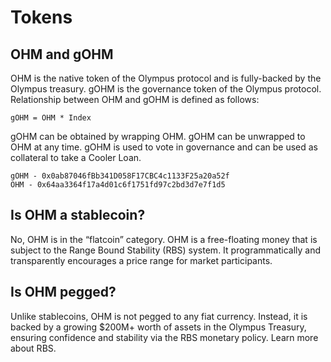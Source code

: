 # Tokens

## OHM and gOHM
OHM is the native token of the Olympus protocol and is fully-backed by the Olympus treasury. gOHM is the governance token of the Olympus protocol. Relationship between OHM and gOHM is defined as follows:

```
gOHM = OHM * Index
```

gOHM can be obtained by wrapping OHM. gOHM can be unwrapped to OHM at any time. gOHM is used to vote in governance and can be used as collateral to take a Cooler Loan.

```
gOHM - 0x0ab87046fBb341D058F17CBC4c1133F25a20a52f
OHM - 0x64aa3364f17a4d01c6f1751fd97c2bd3d7e7f1d5
```

## Is OHM a stablecoin?
No, OHM is in the “flatcoin” category. OHM is a free-floating money that is subject to the Range Bound Stability (RBS) system. It programmatically and transparently encourages a price range for market participants.

## Is OHM pegged?
Unlike stablecoins, OHM is not pegged to any fiat currency. Instead, it is backed by a growing $200M+ worth of assets in the Olympus Treasury, ensuring confidence and stability via the RBS monetary policy. Learn more about RBS.